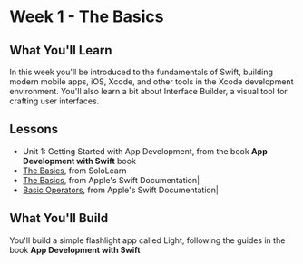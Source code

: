 # Week 1 - The Basics

## What You'll Learn
In this week you'll be introduced to the fundamentals of Swift, building modern mobile apps, iOS, Xcode, and other tools in the Xcode development environment. You'll also learn a bit about Interface Builder, a visual tool for crafting user interfaces.

## Lessons
- Unit 1: Getting Started with App Development, from the book **App Development with Swift** book
- [The Basics](https://www.sololearn.com/Play/Swift), from SoloLearn
- [The Basics](https://docs.swift.org/swift-book/LanguageGuide/TheBasics.html), from Apple's Swift Documentation|
- [Basic Operators](https://docs.swift.org/swift-book/LanguageGuide/BasicOperators.html), from Apple's Swift Documentation|

## What You'll Build
You'll build a simple flashlight app called Light, following the guides in the book **App Development with Swift**
